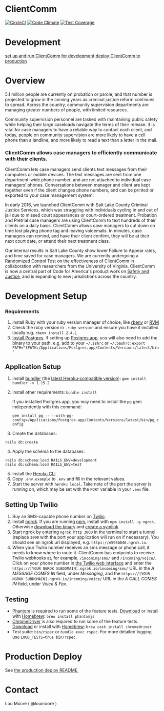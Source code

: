 # ClientComm

[![CircleCI](https://circleci.com/gh/codeforamerica/clientcomm-rails.svg?style=svg)](https://circleci.com/gh/codeforamerica/clientcomm-rails)
[![Code Climate](https://codeclimate.com/github/codeforamerica/clientcomm-rails/badges/gpa.svg)](https://codeclimate.com/github/codeforamerica/clientcomm-rails)
[![Test Coverage](https://codeclimate.com/github/codeforamerica/clientcomm-rails/badges/coverage.svg)](https://codeclimate.com/github/codeforamerica/clientcomm-rails/coverage)

# Development

[set up and run ClientComm for development](#development-setup)
[deploy ClientComm to production](deploy/terraform/README.md)

# Overview

5.1 million people are currently on probation or parole, and that number is projected to grow in the
coming years as criminal justice reform continues to spread. Across the country, community supervision
departments are managing greater numbers of people, with limited resources.  

Community supervision personnel are tasked with maintaining public safety while helping their large
caseloads navigate the terms of their release. It is vital for case managers to have a reliable way
to contact each client, and today, people on community supervision are more likely to have a cell
phone than a landline, and more likely to read a text than a letter in the mail. 

### ClientComm allows case managers to efficiently communicate with their clients.

ClientComm lets case managers send clients text messages from their computers or mobile devices. The
text messages are sent from one department-wide phone number, and are not attached to individual case
managers’ phones. Conversations between manager and client are kept together even if the client
changes phone numbers, and can be printed or exported to your case management system.

In early 2016, we launched ClientComm with Salt Lake County Criminal Justice Services, which was
struggling with individuals cycling in and out of jail due to missed court appearances or court-ordered
treatment. Probation and Pretrial case managers are using ClientComm to text hundreds of their clients
on a daily basis. ClientComm allows case managers to cut down on time lost playing phone tag and
leaving voicemails. In minutes, case managers can remind, and have their client confirm, they will be
at their next court date, or attend their next treatment class.

Our internal results in Salt Lake County show lower Failure to Appear rates, and time saved for case
managers. We are currently undergoing a Randomized Control Test on the effectiveness of ClientComm in
collaboration with researchers from the University of Virginia. ClientComm is now a central part of
Code for America's product work on [Safety and Justice](https://www.codeforamerica.org/focus-areas/safety-and-justice),
and is expanding to new jurisdictions across the country.

# Development Setup

### Requirements
1. Install Ruby with your ruby version manager of choice, like [rbenv](https://github.com/rbenv/rbenv) or [RVM](https://github.com/codeforamerica/howto/blob/master/Ruby.md)
2. Check the ruby version in `.ruby-version` and ensure you have it installed locally e.g. `rbenv install 2.4.1`
3. [Install Postgres](https://github.com/codeforamerica/howto/blob/master/PostgreSQL.md). If setting
up [Postgres.app](https://postgresapp.com/), you will also need to add the binary to your path. e.g.
add to your `~/.zshrc` or `~/.bashrc`: `export PATH="$PATH:/Applications/Postgres.app/Contents/Versions/latest/bin"`

## Application Setup

1. Install [bundler](https://bundler.io/) (the [latest Heroku-compatible version](https://devcenter.heroku.com/articles/ruby-support#libraries)): `gem install bundler -v 1.15.2`
2. Install other requirements: `bundle install`

    If you installed Postgres.app, you may need to install the `pg` gem independently with this command:

    ```gem install pg -- --with-pg-config=/Applications/Postgres.app/Contents/Versions/latest/bin/pg_config```
3. Create the databases:
```
rails db:create
```
4. Apply the schema to the databases:
```
rails db:schema:load RAILS_ENV=development
rails db:schema:load RAILS_ENV=test
```
5. Install the [Heroku CLI](https://devcenter.heroku.com/articles/heroku-cli#download-and-install)
6. Copy `.env.example` to `.env` and fill in the relevant values.
7. Start the server with `heroku local`. Take note of the port the server is running on, which may be
set with the `PORT` variable in your `.env` file.

## Setting Up Twilio

1. Buy an SMS-capable phone number on [Twilio](https://www.twilio.com/).
2. Install [ngrok](https://ngrok.com/). If you are running [npm](https://www.npmjs.com/), install
with `npm install -g ngrok`. Otherwise [download the binary](https://ngrok.com/download)
and [create a symlink](https://gist.github.com/wosephjeber/aa174fb851dfe87e644e#creating-a-symlink-to-ngrok).
3. Start ngrok by entering `ngrok http 3000` in the terminal to start a tunnel (replace `3000` with
the port your application will run on if necessary). You should see an ngrok url displayed, e.g.
`https://e595b046.ngrok.io`.
4. When your Twilio number receives an sms message or phone call, it needs to know where to route it.
ClientComm has endpoints to receive Twilio webhooks at, for example, `/incoming/sms/` and
`/incoming/voice/`. Click on your phone number in [the Twilio web interface](https://www.twilio.com/console/phone-numbers/incoming)
and enter the `https://[YOUR NGROK SUBDOMAIN].ngrok.io/incoming/sms/` URL in the *A MESSAGE COMES IN*
field, under *Messaging*, and the `https://[YOUR NGROK SUBDOMAIN].ngrok.io/incoming/voice/` URL in
the *A CALL COMES IN* field, under *Voice & Fax*.

## Testing

- [Phantom](http://phantomjs.org/) is required to run some of the feature tests. [Download](http://phantomjs.org/download.html) or install with [Homebrew](https://brew.sh/): `brew install phantomjs`
- [ChromeDriver](https://sites.google.com/a/chromium.org/chromedriver/) is also required to run some of the feature tests. [Download](https://sites.google.com/a/chromium.org/chromedriver/downloads) or install with [Homebrew](https://brew.sh/): `brew cask install chromedriver`
- Test suite: `bin/rspec` or `bundle exec rspec`. For more detailed logging use `LOUD_TESTS=true bin/rspec`.

# Production Deploy

See [the production deploy README.](deploy/terraform/README.md)

# Contact

Lou Moore ( @loumoore )
